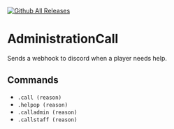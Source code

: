 [![Github All Releases](https://img.shields.io/github/downloads/xRoier/AdministrationCall/total?color=blueviolet&style=for-the-badge)]()

# AdministrationCall
Sends a webhook to discord when a player needs help.

## Commands
- ``.call (reason)``
- ``.helpop (reason)``
- ``.calladmin (reason)``
- ``.callstaff (reason)``
